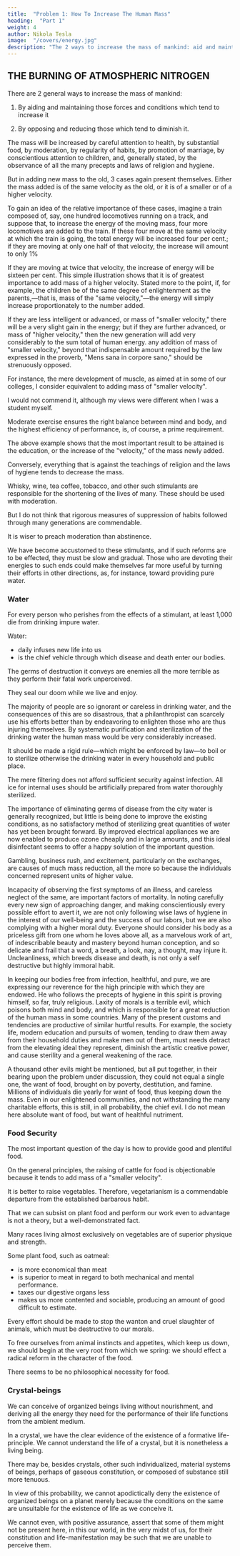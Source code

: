 ```yaml
---
title:  "Problem 1: How To Increase The Human Mass"
heading:  "Part 1"
weight: 4
author: Nikola Tesla
image:  "/covers/energy.jpg"
description: "The 2 ways to increase the mass of mankind: aid and maintain those forces which increase it and  oppose those which diminish it"
---
```



## THE BURNING OF ATMOSPHERIC NITROGEN

There are 2 general ways to increase the mass of mankind: 

1. By aiding and maintaining those forces and conditions which tend to increase it

2. By opposing and reducing those which tend to diminish it. 

The mass will be increased by careful attention to health, by substantial food, by moderation, by regularity of habits, by promotion of marriage, by conscientious attention to children, and, generally stated, by the observance of all the many precepts and laws of religion and hygiene. 

But in adding new mass to the old, 3 cases again present themselves. Either the mass added is of the same velocity as the old, or it is of a smaller or of a higher velocity. 

To gain an idea of the relative importance of these cases, imagine a train composed of, say, one hundred locomotives running on a track, and suppose that, to increase the energy of the moving mass, four more locomotives are added to the train. If these four move at the same velocity at which the train is going, the total energy will be increased four per cent.; if they are moving at only one half of that velocity, the increase will amount to only 1%

If they are moving at twice that velocity, the increase of energy will be sixteen per cent. This simple illustration shows that it is of greatest importance to add mass of a higher velocity. Stated more to the point, if, for example, the children be of the same degree of enlightenment as the parents,—that is, mass of the "same velocity,"—the energy will simply increase proportionately to the number added. 

If they are less intelligent or advanced, or mass of "smaller velocity," there will be a very slight gain in the energy; but if they are further advanced, or mass of "higher velocity," then the new generation will add very considerably to the sum total of human energy. any addition of mass of "smaller velocity," beyond that indispensable amount required by the law expressed in the proverb, "Mens sana in corpore sano," should be strenuously opposed. 

For instance, the mere development of muscle, as aimed at in some of our colleges, I consider equivalent to adding mass of "smaller velocity". 

I would not commend it, although my views were different when I was a student myself. 

Moderate exercise ensures the right balance between mind and body, and the highest efficiency of performance, is, of course, a prime requirement. 

The above example shows that the most important result to be attained is the education, or the increase of the "velocity," of the mass newly added. 

Conversely, everything that is against the teachings of religion and the laws of hygiene tends to decrease the mass. 

Whisky, wine, tea coffee, tobacco, and other such stimulants are responsible for the shortening of the lives of many. These should be used with moderation.

But I do not think that rigorous measures of suppression of habits followed through many generations are commendable. 

It is wiser to preach moderation than abstinence. 

We have become accustomed to these stimulants, and if such reforms are to be effected, they must be slow and gradual. Those who are devoting their energies to such ends could make themselves far more useful by turning their efforts in other directions, as, for instance, toward providing pure water. 


### Water

For every person who perishes from the effects of a stimulant, at least 1,000 die from drinking impure water. 

Water:
- daily infuses new life into us
- is the chief vehicle through which disease and death enter our bodies. 

The germs of destruction it conveys are enemies all the more terrible as they perform their fatal work unperceived. 

They seal our doom while we live and enjoy. 

The majority of people are so ignorant or careless in drinking water, and the consequences of this are so disastrous, that a philanthropist can scarcely use his efforts better than by endeavoring to enlighten those who are thus injuring themselves. By systematic purification and sterilization of the drinking water the human mass would be very considerably increased. 

It should be made a rigid rule—which might be enforced by law—to boil or to sterilize otherwise the drinking water in every household and public place. 

The mere filtering does not afford sufficient security against infection. All ice for internal uses should be artificially prepared from water thoroughly sterilized. 

The importance of eliminating germs of disease from the city water is generally recognized, but little is being done to improve the existing conditions, as no satisfactory method of sterilizing great quantities of water has yet been brought forward. By improved electrical appliances we are now enabled to produce ozone cheaply and in large amounts, and this ideal disinfectant seems to offer a happy solution of the important question.

Gambling, business rush, and excitement, particularly on the exchanges, are causes of much mass reduction, all the more so because the individuals concerned represent units of higher value. 

Incapacity of observing the first symptoms of an illness, and careless neglect of the same, are important factors of mortality. In noting carefully every new sign of approaching danger, and making conscientiously every possible effort to avert it, we are not only following wise laws of hygiene in the interest of our well-being and the success of our labors, but we are also complying with a higher moral duty. Everyone should consider his body as a priceless gift from one whom he loves above all, as a marvelous work of art, of indescribable beauty and mastery beyond human conception, and so delicate and frail that a word, a breath, a look, nay, a thought, may injure it. Uncleanliness, which breeds disease and death, is not only a self destructive but highly immoral habit. 

In keeping our bodies free from infection, healthful, and pure, we are expressing our reverence for the high principle with which they are endowed. He who follows the precepts of hygiene in this spirit is proving himself, so far, truly religious. Laxity of morals is a terrible evil, which poisons both mind and body, and which is responsible for a great reduction of the human mass in some countries. Many of the present customs and tendencies are productive of similar hurtful results. For example, the society life, modern education and pursuits of women, tending to draw them away from their household duties and make men out of them, must needs detract from the elevating ideal they represent, diminish the artistic creative power, and cause sterility and a general weakening of the race.

 A thousand other evils might be mentioned, but all put together, in their bearing upon the problem under discussion, they could not equal a single one, the want of food, brought on by poverty, destitution, and famine. Millions of individuals die yearly for want of food, thus keeping down the mass. Even in our enlightened communities, and not withstanding the many charitable efforts, this is still, in all probability, the chief evil. I do not mean here absolute want of food, but want of healthful nutriment. 


### Food Security

The most important question of the day is how to provide good and plentiful food. 

On the general principles, the raising of cattle for food is objectionable because it tends to add mass of a "smaller velocity".

It is better to raise vegetables. Therefore, vegetarianism is a commendable departure from the established barbarous habit. 

That we can subsist on plant food and perform our work even to advantage is not a theory, but a well-demonstrated fact. 

Many races living almost exclusively on vegetables are of superior physique and strength. 

Some plant food, such as oatmeal:
- is more economical than meat
- is superior to meat in regard to both mechanical and mental performance. 
- taxes our digestive organs less
- makes us more contented and sociable, producing an amount of good difficult to estimate. 

Every effort should be made to stop the wanton and cruel slaughter of animals, which must be destructive to our morals. 

To free ourselves from animal instincts and appetites, which keep us down, we should begin at the very root from which we spring: we should effect a radical reform in the character of the food. 

There seems to be no philosophical necessity for food. 


### Crystal-beings

We can conceive of organized beings living without nourishment, and deriving all the energy they need for the performance of their life functions from the ambient medium.

In a crystal, we have the clear evidence of the existence of a formative life-principle. We cannot understand the life of a crystal, but it is nonetheless a living being.

There may be, besides crystals, other such individualized, material systems of beings, perhaps of gaseous constitution, or composed of substance still more tenuous. 

In view of this probability, we cannot apodictically deny the existence of organized beings on a planet merely because the conditions on the same are unsuitable for the existence of life as we conceive it.

We cannot even, with positive assurance, assert that some of them might not be present here, in this our world, in the very midst of us, for their constitution and life-manifestation may be such that we are unable to perceive them. 



